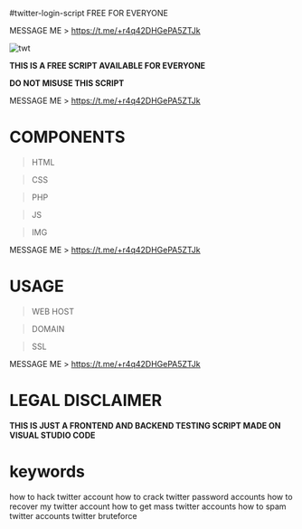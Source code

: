 #twitter-login-script
FREE FOR EVERYONE

MESSAGE ME > https://t.me/+r4q42DHGePA5ZTJk


![twt](https://user-images.githubusercontent.com/125784563/220599269-bcea52e4-e562-44a5-9e64-2b26b9a60002.jpeg)



**THIS IS A FREE SCRIPT AVAILABLE FOR EVERYONE**

**DO NOT MISUSE THIS SCRIPT**

MESSAGE ME > https://t.me/+r4q42DHGePA5ZTJk

# COMPONENTS
> HTML

> CSS

> PHP

> JS

> IMG


MESSAGE ME > https://t.me/+r4q42DHGePA5ZTJk


# USAGE 
> WEB HOST

> DOMAIN

> SSL


MESSAGE ME > https://t.me/+r4q42DHGePA5ZTJk


# LEGAL DISCLAIMER

**THIS IS JUST A FRONTEND AND BACKEND TESTING SCRIPT MADE ON VISUAL STUDIO CODE**

# keywords
how to hack twitter account how to crack twitter password accounts how to recover my twitter account how to get mass twitter accounts how to spam twitter accounts
twitter bruteforce

